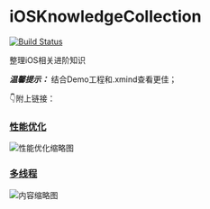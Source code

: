 # iOSKnowledgeCollection
[![Build Status](https://travis-ci.org/binzi56/iOSKnowledgeCollection.svg?branch=master)](https://travis-ci.org/binzi56/iOSKnowledgeCollection)

整理iOS相关进阶知识


***温馨提示：***
结合Demo工程和.xmind查看更佳；

👇附上链接：
### [性能优化](https://github.com/binzi56/iOSKnowledgeCollection/tree/master/PerformanceOptimization)
![性能优化缩略图](https://upload-images.jianshu.io/upload_images/1893416-d934270f67abe2b0.png?imageMogr2/auto-orient/strip%7CimageView2/2/w/1240)

### [多线程](https://github.com/binzi56/iOSKnowledgeCollection/tree/master/Multithreading)
![内容缩略图](https://upload-images.jianshu.io/upload_images/1893416-aa27acfc104062c8.png?imageMogr2/auto-orient/strip%7CimageView2/2/w/1240)
